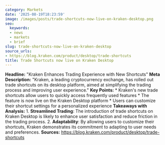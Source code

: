 ```yaml
---
category: Markets
date: '2025-08-19T18:23:59'
image: /images/posts/trade-shortcuts-now-live-on-kraken-desktop.png
seo:
  keywords:
  - news
  - markets
  - brief
slug: trade-shortcuts-now-live-on-kraken-desktop
source_urls:
- https://blog.kraken.com/product/desktop/trade-shortcuts
title: Trade Shortcuts now live on Kraken Desktop
---
```


**Headline:** "Kraken Enhances Trading Experience with New Shortcuts"  **Meta Description:** "Kraken, a leading cryptocurrency exchange, has rolled out trade shortcuts on its desktop platform, aimed at simplifying the trading process and improving user experience."  **Key Points:**  * Kraken's new trade shortcuts allow users to quickly access frequently used features * The feature is now live on the Kraken Desktop platform * Users can customize their shortcut settings for a personalized experience  **Takeaways with Analysis:**  1. **Streamlined Trading**: The introduction of trade shortcuts on Kraken Desktop is likely to enhance user satisfaction and reduce friction in the trading process. 2. **Adaptability**: By allowing users to customize their shortcuts, Kraken demonstrates its commitment to adapting to user needs and preferences.  **Sources:** https://blog.kraken.com/product/desktop/trade-shortcuts